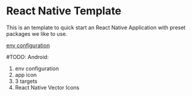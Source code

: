 # React Native Template
This is an template to quick start an React Native Application with preset packages we like to use.

[env configuration](https://medium.com/armenotech/configure-environment-variables-with-react-native-config-for-ios-and-android-7079c0842d8b)

#TODO: Android:
1. env configuration
2. app icon
4. 3 targets
3. React Native Vector Icons